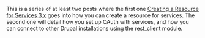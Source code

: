 This is a series of at least two posts where the first one [Creating a Resource for Services 3.x](blob/master/creating-a-service-pt1.markdown) goes into how you can create a resource for services. The second one will detail how you set up OAuth with services, and how you can connect to other Drupal installations using the rest_client module.

